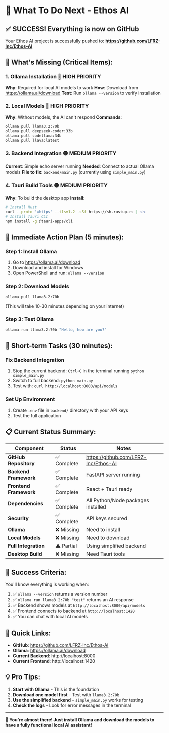 # 🎯 What To Do Next - Ethos AI

## ✅ **SUCCESS! Everything is now on GitHub**

Your Ethos AI project is successfully pushed to: **https://github.com/LFRZ-Inc/Ethos-AI**

## 🔧 **What's Missing (Critical Items):**

### 1. **Ollama Installation** 🔴 **HIGH PRIORITY**
**Why**: Required for local AI models to work
**How**: Download from https://ollama.ai/download
**Test**: Run `ollama --version` to verify installation

### 2. **Local Models** 🔴 **HIGH PRIORITY**
**Why**: Without models, the AI can't respond
**Commands**:
```bash
ollama pull llama3.2:70b
ollama pull deepseek-coder:33b
ollama pull codellama:34b
ollama pull llava:latest
```

### 3. **Backend Integration** 🟡 **MEDIUM PRIORITY**
**Current**: Simple echo server running
**Needed**: Connect to actual Ollama models
**File to fix**: `backend/main.py` (currently using `simple_main.py`)

### 4. **Tauri Build Tools** 🟡 **MEDIUM PRIORITY**
**Why**: To build the desktop app
**Install**:
```bash
# Install Rust
curl --proto '=https' --tlsv1.2 -sSf https://sh.rustup.rs | sh
# Install Tauri CLI
npm install -g @tauri-apps/cli
```

## 🚀 **Immediate Action Plan (5 minutes):**

### Step 1: Install Ollama
1. Go to https://ollama.ai/download
2. Download and install for Windows
3. Open PowerShell and run: `ollama --version`

### Step 2: Download Models
```bash
ollama pull llama3.2:70b
```
(This will take 10-30 minutes depending on your internet)

### Step 3: Test Ollama
```bash
ollama run llama3.2:70b "Hello, how are you?"
```

## 🔧 **Short-term Tasks (30 minutes):**

### Fix Backend Integration
1. Stop the current backend: `Ctrl+C` in the terminal running `python simple_main.py`
2. Switch to full backend: `python main.py`
3. Test with: `curl http://localhost:8000/api/models`

### Set Up Environment
1. Create `.env` file in `backend/` directory with your API keys
2. Test the full application

## 📋 **Current Status Summary:**

| Component | Status | Notes |
|-----------|--------|-------|
| **GitHub Repository** | ✅ Complete | https://github.com/LFRZ-Inc/Ethos-AI |
| **Backend Framework** | ✅ Complete | FastAPI server running |
| **Frontend Framework** | ✅ Complete | React + Tauri ready |
| **Dependencies** | ✅ Complete | All Python/Node packages installed |
| **Security** | ✅ Complete | API keys secured |
| **Ollama** | ❌ Missing | Need to install |
| **Local Models** | ❌ Missing | Need to download |
| **Full Integration** | ⚠️ Partial | Using simplified backend |
| **Desktop Build** | ❌ Missing | Need Tauri tools |

## 🎯 **Success Criteria:**

You'll know everything is working when:
1. ✅ `ollama --version` returns a version number
2. ✅ `ollama run llama3.2:70b "test"` returns an AI response
3. ✅ Backend shows models at `http://localhost:8000/api/models`
4. ✅ Frontend connects to backend at `http://localhost:1420`
5. ✅ You can chat with local AI models

## 🔗 **Quick Links:**
- **GitHub**: https://github.com/LFRZ-Inc/Ethos-AI
- **Ollama**: https://ollama.ai/download
- **Current Backend**: http://localhost:8000
- **Current Frontend**: http://localhost:1420

## 💡 **Pro Tips:**
1. **Start with Ollama** - This is the foundation
2. **Download one model first** - Test with `llama3.2:70b`
3. **Use the simplified backend** - `simple_main.py` works for testing
4. **Check the logs** - Look for error messages in the terminal

---

**🎉 You're almost there! Just install Ollama and download the models to have a fully functional local AI assistant!** 